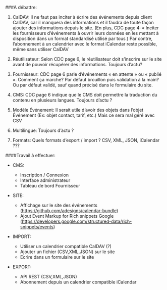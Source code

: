 ###A débattre:

1. CalDAV:
 	Il ne faut pas inciter à écrire des événements depuis client CalDAV, car il manquera des informations et il faudra de toute façon ajouter des informations depuis le site. (En plus, CDC page 4: « Inciter les fournisseurs d’événements à ouvrir leurs données en les mettant à disposition dans un format standardisé utilisé par tous ) Par contre, l’abonnement à un calendrier avec le format iCalendar reste possible, même sans utiliser CalDAV

2. Réutilisateur:
	Selon CDC page 6, le réutilisateur doit s’inscrire sur le site avant de pouvoir récupérer des informations. Toujours d’actu?

3. Fournisseur:
	CDC page 6 parle d’événements « en attente » ou « publié ». Comment ça marche? Par défaut brouillon puis validation à la main? Ou par défaut validé, sauf quand précisé dans le formulaire du site.

4. CMS:
	CDC page 6 indique que le CMS doit permettre la traduction du contenu en plusieurs langues. Toujours d’actu ?

5. Modèle Événement:
	Il serait utile d’avoir des objets dans l’objet Événement (Ex: objet contact, tarif, etc.) Mais ce sera mal géré avec CSV

6. Multilingue:
	Toujours d’actu ?

7. Formats:
	Quels formats d’export / import ? CSV, XML, JSON, iCalendar ???



####Travail à effectuer:

* CMS:
  * Inscription / Connexion
  * Interface administrateur
  * Tableau de bord Fournisseur

* SITE:
  * Affichage sur le site des événements (https://github.com/adesigns/calendar-bundle)
  * Ajout Event Markup for Rich snippets Google (https://developers.google.com/structured-data/rich-snippets/events)

* IMPORT:
  * Utiliser un calendrier compatible CalDAV (?)
  * Ajouter un fichier (CSV,XML,JSON) sur le site
  * Ecrire dans un formulaire sur le site

* EXPORT:
  * API REST (CSV,XML,JSON)
  * Abonnement depuis un calendrier compatible iCalendar
